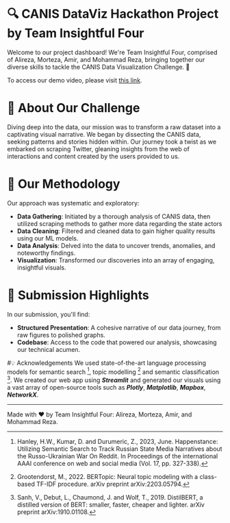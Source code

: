 # 🔍 CANIS DataViz Hackathon Project by Team Insightful Four
Welcome to our project dashboard! We're Team Insightful Four, comprised of Alireza, Morteza, Amir, and Mohammad Reza, bringing together our diverse skills to tackle the CANIS Data Visualization Challenge. 🚀

To access our demo video, please visit [this link](https://youtu.be/hjdakJbbz-I?si=X290UeEZg-Ou8ZE9).

# 🎯 About Our Challenge
Diving deep into the data, our mission was to transform a raw dataset into a captivating visual narrative. We began by dissecting the CANIS data, seeking patterns and stories hidden within. Our journey took a twist as we embarked on scraping Twitter, gleaning insights from the web of interactions and content created by the users provided to us.

# 🔬 Our Methodology
Our approach was systematic and exploratory:
- **Data Gathering**: Initiated by a thorough analysis of CANIS data, then utilized scraping methods to gather more data regarding the state actors
- **Data Cleaning**: Filtered and cleaned data to gain higher quality results using our ML models.
- **Data Analysis**: Delved into the data to uncover trends, anomalies, and noteworthy findings.
- **Visualization**: Transformed our discoveries into an array of engaging, insightful visuals.


# 📑 Submission Highlights
In our submission, you'll find:
- **Structured Presentation**: A cohesive narrative of our data journey, from raw figures to polished graphs.
- **Codebase**: Access to the code that powered our analysis, showcasing our technical acumen.

#💡 Acknowledgements
We used state-of-the-art language processing models for semantic search [^1], topic modelling [^2] and semantic classification [^3]. We created our web app using **_Streamlit_** and generated our visuals using a vast array of open-source tools such as **_Plotly_**, **_Matplotlib_**, **_Mapbox_**, **_NetworkX_**.

[^1]: Hanley, H.W., Kumar, D. and Durumeric, Z., 2023, June. Happenstance: Utilizing Semantic Search to Track Russian State Media Narratives about the Russo-Ukrainian War On Reddit. In Proceedings of the international AAAI conference on web and social media (Vol. 17, pp. 327-338).
[^2]: Grootendorst, M., 2022. BERTopic: Neural topic modeling with a class-based TF-IDF procedure. arXiv preprint arXiv:2203.05794.
[^3]: Sanh, V., Debut, L., Chaumond, J. and Wolf, T., 2019. DistilBERT, a distilled version of BERT: smaller, faster, cheaper and lighter. arXiv preprint arXiv:1910.01108.

---
Made with ❤️ by Team Insightful Four: Alireza, Morteza, Amir, and Mohammad Reza.
